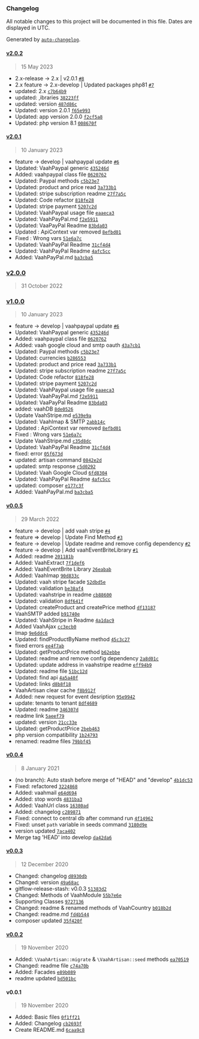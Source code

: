 ### Changelog

All notable changes to this project will be documented in this file. Dates are displayed in UTC.

Generated by [`auto-changelog`](https://github.com/CookPete/auto-changelog).

#### [v2.0.2](https://github.com/webreinvent/vaahextend/compare/v2.0.1...v2.0.2)

> 15 May 2023

- 2.x-release -&gt; 2.x | v2.0.1 [`#8`](https://github.com/webreinvent/vaahextend/pull/8)
- 2.x feature -&gt; 2.x-develop | Updated packages php81 [`#7`](https://github.com/webreinvent/vaahextend/pull/7)
- updated: 2.x [`c7b64b9`](https://github.com/webreinvent/vaahextend/commit/c7b64b991b38295eea203763baf7d7406f7f280f)
- updated: ,ibraries [`38223ff`](https://github.com/webreinvent/vaahextend/commit/38223ff3fe5693b160d444e75c471399d11e74aa)
- updated: version [`487d86c`](https://github.com/webreinvent/vaahextend/commit/487d86c020e589cd30687eac20dc065e431f2fdf)
- Updated: version 2.0.1 [`f65e993`](https://github.com/webreinvent/vaahextend/commit/f65e9934b850e43f16d5d3097475b6e133122e27)
- Updated: app version 2.0.0 [`f2cf5a8`](https://github.com/webreinvent/vaahextend/commit/f2cf5a89831cb557f6983a0706766683147f430f)
- Updated: php version 8.1 [`008670f`](https://github.com/webreinvent/vaahextend/commit/008670f3eed01b8d1f1b3db12396709a8c190966)

#### [v2.0.1](https://github.com/webreinvent/vaahextend/compare/v2.0.0...v2.0.1)

> 10 January 2023

- feature -&gt; develop | vaahpaypal update [`#6`](https://github.com/webreinvent/vaahextend/pull/6)
- Updated: VaahPaypal generic [`435246d`](https://github.com/webreinvent/vaahextend/commit/435246dc38610c6eae126af87b7daeb4c2bf9537)
- Added: vaahpaypal class file [`0620762`](https://github.com/webreinvent/vaahextend/commit/0620762a88b154e8708e1f0759491710af1edfd2)
- Updated: Paypal methods [`c5b23e7`](https://github.com/webreinvent/vaahextend/commit/c5b23e7257f20d7cc3fbfdfb6d56620749efff5e)
- Updated: product and price read [`3a733b1`](https://github.com/webreinvent/vaahextend/commit/3a733b12a3d84bb046fc77a7600b45373632a11c)
- Updated: stripe subscription readme [`27f7a5c`](https://github.com/webreinvent/vaahextend/commit/27f7a5c6a7423553f632ba277421323cabb4ceaf)
- Updated: Code refactor [`818fe28`](https://github.com/webreinvent/vaahextend/commit/818fe288587b6992caf3e3c1c98c84633950bfe2)
- Updated: stripe payment [`5207c2d`](https://github.com/webreinvent/vaahextend/commit/5207c2d7c8da1779b800ee1ac0f9bc6725a2a6c9)
- Updated: VaahPaypal usage file [`eaaeca3`](https://github.com/webreinvent/vaahextend/commit/eaaeca3fc4c8f3db1271a360eb7fbfbfcb68f6d7)
- Updated: VaahPayPal.md [`f2e5911`](https://github.com/webreinvent/vaahextend/commit/f2e591189b2221b16e2e5b748a130d079bceab51)
- Updated: VaaPayPal Readme [`83bda03`](https://github.com/webreinvent/vaahextend/commit/83bda0398716a07c2d91737bf9eb0bf8b3d7263b)
- Updated : ApiContext var removed [`8efbd01`](https://github.com/webreinvent/vaahextend/commit/8efbd01665799bdf588b619312c2a662d7f200c2)
- Fixed : Wrong vars [`51e6a7c`](https://github.com/webreinvent/vaahextend/commit/51e6a7c2d382b8f0b58ae677bc0a9b2a724e46dc)
- Updated: VaahPayPal Readme [`31cf4d4`](https://github.com/webreinvent/vaahextend/commit/31cf4d4e763f2e527ae659b8c26add466dcb8506)
- Updated: VaahPayPal Readme [`4afc5cc`](https://github.com/webreinvent/vaahextend/commit/4afc5cc626130d49808255f93da247be23f219fa)
- Added: VaahPayPal.md [`ba3cba5`](https://github.com/webreinvent/vaahextend/commit/ba3cba55f8d7b340e835ece67a02c54ae446a492)

### [v2.0.0](https://github.com/webreinvent/vaahextend/compare/v1.0.0...v2.0.0)

> 31 October 2022

### [v1.0.0](https://github.com/webreinvent/vaahextend/compare/v0.0.5...v1.0.0)

> 10 January 2023

- feature -&gt; develop | vaahpaypal update [`#6`](https://github.com/webreinvent/vaahextend/pull/6)
- Updated: VaahPaypal generic [`435246d`](https://github.com/webreinvent/vaahextend/commit/435246dc38610c6eae126af87b7daeb4c2bf9537)
- Added: vaahpaypal class file [`0620762`](https://github.com/webreinvent/vaahextend/commit/0620762a88b154e8708e1f0759491710af1edfd2)
- Added: vaah google cloud and smtp oauth [`43a7cb1`](https://github.com/webreinvent/vaahextend/commit/43a7cb17e5e5f7b2f61f3ad248787dce280e3250)
- Updated: Paypal methods [`c5b23e7`](https://github.com/webreinvent/vaahextend/commit/c5b23e7257f20d7cc3fbfdfb6d56620749efff5e)
- Updated: currencies [`b286553`](https://github.com/webreinvent/vaahextend/commit/b286553703fbff41937a51802d08edeb2911c7d3)
- Updated: product and price read [`3a733b1`](https://github.com/webreinvent/vaahextend/commit/3a733b12a3d84bb046fc77a7600b45373632a11c)
- Updated: stripe subscription readme [`27f7a5c`](https://github.com/webreinvent/vaahextend/commit/27f7a5c6a7423553f632ba277421323cabb4ceaf)
- Updated: Code refactor [`818fe28`](https://github.com/webreinvent/vaahextend/commit/818fe288587b6992caf3e3c1c98c84633950bfe2)
- Updated: stripe payment [`5207c2d`](https://github.com/webreinvent/vaahextend/commit/5207c2d7c8da1779b800ee1ac0f9bc6725a2a6c9)
- Updated: VaahPaypal usage file [`eaaeca3`](https://github.com/webreinvent/vaahextend/commit/eaaeca3fc4c8f3db1271a360eb7fbfbfcb68f6d7)
- Updated: VaahPayPal.md [`f2e5911`](https://github.com/webreinvent/vaahextend/commit/f2e591189b2221b16e2e5b748a130d079bceab51)
- Updated: VaaPayPal Readme [`83bda03`](https://github.com/webreinvent/vaahextend/commit/83bda0398716a07c2d91737bf9eb0bf8b3d7263b)
- added: vaahDB [`8de0526`](https://github.com/webreinvent/vaahextend/commit/8de05262d78d8a84c727b9776272186dcc59a0b6)
- Update VaahStripe.md [`e539e9a`](https://github.com/webreinvent/vaahextend/commit/e539e9a95d7b74c768f318d238db3fe64abd8b14)
- Updated: VaahImap & SMTP [`2abb14c`](https://github.com/webreinvent/vaahextend/commit/2abb14cb544b8fb58271632c663ec7af11549b56)
- Updated : ApiContext var removed [`8efbd01`](https://github.com/webreinvent/vaahextend/commit/8efbd01665799bdf588b619312c2a662d7f200c2)
- Fixed : Wrong vars [`51e6a7c`](https://github.com/webreinvent/vaahextend/commit/51e6a7c2d382b8f0b58ae677bc0a9b2a724e46dc)
- Update VaahStripe.md [`c35d8dc`](https://github.com/webreinvent/vaahextend/commit/c35d8dc30de7c6c97e66ca78eb4dae8fcb86aa3c)
- Updated: VaahPayPal Readme [`31cf4d4`](https://github.com/webreinvent/vaahextend/commit/31cf4d4e763f2e527ae659b8c26add466dcb8506)
- fixed: error [`05f673d`](https://github.com/webreinvent/vaahextend/commit/05f673d24ee4a076b529ff5ec42c234cb7e31652)
- updated: artisan command [`0842e2d`](https://github.com/webreinvent/vaahextend/commit/0842e2d98331fb2fadb3a4c8c9efa84b0a71e430)
- updated: smtp response [`c5d0292`](https://github.com/webreinvent/vaahextend/commit/c5d0292ceb8e66dd7fb2fdd19a7f142236d1e46f)
- Updated: Vaah Google Cloud [`6fd8304`](https://github.com/webreinvent/vaahextend/commit/6fd8304ab92f63ec28e8f21b7c8a8bf0008a98e1)
- Updated: VaahPayPal Readme [`4afc5cc`](https://github.com/webreinvent/vaahextend/commit/4afc5cc626130d49808255f93da247be23f219fa)
- updated: composer [`e177c3f`](https://github.com/webreinvent/vaahextend/commit/e177c3f8b316f541ede127388cb83993ab8cc705)
- Added: VaahPayPal.md [`ba3cba5`](https://github.com/webreinvent/vaahextend/commit/ba3cba55f8d7b340e835ece67a02c54ae446a492)

#### [v0.0.5](https://github.com/webreinvent/vaahextend/compare/v0.0.4...v0.0.5)

> 29 March 2022

- feature -&gt; develop | add vaah stripe [`#4`](https://github.com/webreinvent/vaahextend/pull/4)
- feature =&gt; develop | Update Find Method [`#3`](https://github.com/webreinvent/vaahextend/pull/3)
- feature -&gt; develop | Update readme and remove config dependency [`#2`](https://github.com/webreinvent/vaahextend/pull/2)
- feature -&gt; develop | Add vaahEventBriteLibrary [`#1`](https://github.com/webreinvent/vaahextend/pull/1)
- Added: readme [`201181b`](https://github.com/webreinvent/vaahextend/commit/201181b367be0c864c724746f5e6eb4d48e372f7)
- Added: VaahExtract [`7f1def6`](https://github.com/webreinvent/vaahextend/commit/7f1def691d257b0293a8d3f6f49b6d512352f44a)
- Added: VaahEventBrite Library [`26eabab`](https://github.com/webreinvent/vaahextend/commit/26eababde7393ee2c356c1ed71fe5cadb5f10687)
- Added: VaahImap [`90d833c`](https://github.com/webreinvent/vaahextend/commit/90d833c208763da89328d75e9146d952eca9144a)
- Updated: vaah stripe facade [`52dbd5e`](https://github.com/webreinvent/vaahextend/commit/52dbd5e1930691c2588eb6270c98e953077fcd72)
- Updated: validation [`be38af4`](https://github.com/webreinvent/vaahextend/commit/be38af41fb795ccb3309835df26ce22974ea3614)
- Updated: vaahstripe in readme [`cb88600`](https://github.com/webreinvent/vaahextend/commit/cb886000d5d61ad27ae0f80fac14cf3f331db526)
- Updated: validation [`8df641f`](https://github.com/webreinvent/vaahextend/commit/8df641fa5c45981411eefbf98495df97d581dffc)
- Updated: createProduct and createPrice method [`df13187`](https://github.com/webreinvent/vaahextend/commit/df13187fc2e41475bcd8f2a63ae5467acf278d25)
- VaahSMTP added [`b91740e`](https://github.com/webreinvent/vaahextend/commit/b91740ee08be394a135634dc2e1ddd6a23fd5274)
- Updated: VaahStripe in Readme [`4a1dac9`](https://github.com/webreinvent/vaahextend/commit/4a1dac9b97a77a488f188d1b54279a7cb53651f3)
- Added VaahAjax [`cc3ecb0`](https://github.com/webreinvent/vaahextend/commit/cc3ecb0f2a59786fa8bc756b5bb203da8e665d31)
- Imap [`9e6ddc6`](https://github.com/webreinvent/vaahextend/commit/9e6ddc6e89a74137bd79b38ae29be21cec0d5c85)
- Updated: findProductByName method [`45c3c27`](https://github.com/webreinvent/vaahextend/commit/45c3c27d514b94873f32e47501581b3d7751bab4)
- fixed errors [`ee4f7ab`](https://github.com/webreinvent/vaahextend/commit/ee4f7ab6f3f493d215574771e1351d761b4cd92f)
- Updated: getProductPrice method [`b62ebbe`](https://github.com/webreinvent/vaahextend/commit/b62ebbe11d7de42fba83a9e0174c3332336bb4e0)
- Updated: readme and remove config dependency [`2a8d01c`](https://github.com/webreinvent/vaahextend/commit/2a8d01cdf3d3508fe988ba7601b6fc53d74c1d15)
- Updated: update address in vaahstripe readme [`eff94b9`](https://github.com/webreinvent/vaahextend/commit/eff94b9ff711c8a2d9164889fc0a7ea036df394d)
- Updated: readme file [`51bc12d`](https://github.com/webreinvent/vaahextend/commit/51bc12da92fb755bcdbbfe24a9722be6dc5778cc)
- Updated: find api [`4a5a40f`](https://github.com/webreinvent/vaahextend/commit/4a5a40f011896f39380afae7bd71cfc8df83cf51)
- Updated: links [`d8b8f18`](https://github.com/webreinvent/vaahextend/commit/d8b8f18b8c45bcf32e629ca0933c14c56abdd258)
- VaahArtisan clear cache [`f8b912f`](https://github.com/webreinvent/vaahextend/commit/f8b912f54e79219e79c3fa819352334b7158b6cc)
- Added: new request for event desription [`95e9942`](https://github.com/webreinvent/vaahextend/commit/95e9942dbe3dd3fd48087b97078f2cfe38c7df7d)
- update: tenants to tenant [`8df4689`](https://github.com/webreinvent/vaahextend/commit/8df468960a4775522a8f242828956351ab148e4c)
- Updated: readme [`346307d`](https://github.com/webreinvent/vaahextend/commit/346307d70caa0b35e4e5753b165e904f8e6f7cc5)
- readme link [`5aeef79`](https://github.com/webreinvent/vaahextend/commit/5aeef799256df360d73d0873d89bf57826d8f4ee)
- updated: version [`21cc33e`](https://github.com/webreinvent/vaahextend/commit/21cc33e976fa5f490b85ba1584718df9e691d712)
- Updated: getProductPrice [`2beb463`](https://github.com/webreinvent/vaahextend/commit/2beb463e5ea151f456bc8e431e6fcd941c584e57)
- php version compatibility [`1b24793`](https://github.com/webreinvent/vaahextend/commit/1b247930908d8f258474b1357e8c21aa1294c107)
- renamed: readme files [`79bbf45`](https://github.com/webreinvent/vaahextend/commit/79bbf45017576ec0bf5f896488e8b3df858524ce)

#### [v0.0.4](https://github.com/webreinvent/vaahextend/compare/v0.0.3...v0.0.4)

> 8 January 2021

- (no branch): Auto stash before merge of "HEAD" and "develop" [`4b1dc53`](https://github.com/webreinvent/vaahextend/commit/4b1dc53067d8aeb17407fd488f9b612712089b20)
- Fixed: refactored [`3224868`](https://github.com/webreinvent/vaahextend/commit/3224868814352567e55619b906cca371c9603bd0)
- Added: vaahmail [`e64d694`](https://github.com/webreinvent/vaahextend/commit/e64d69437d182af9fac8789bc45eddf34abee983)
- Added: stop words [`4831ba3`](https://github.com/webreinvent/vaahextend/commit/4831ba3084bc9f187c7b9bcf642835c594c603c2)
- Added: VaahUrl class [`16380ad`](https://github.com/webreinvent/vaahextend/commit/16380ad4fff7e5411255136063bb611c5014e740)
- Added: changelog [`c289871`](https://github.com/webreinvent/vaahextend/commit/c289871f317032e59730d1ace2258852780b6c7a)
- Fixed: connect to central db after command run [`4f14962`](https://github.com/webreinvent/vaahextend/commit/4f149624c376e6de6221f6f189d8289fb9a9ccbc)
- Fixed: unset `path` variable in seeds command [`3180d9e`](https://github.com/webreinvent/vaahextend/commit/3180d9e8240f3ed027db0432d99083337049b07f)
- version updated [`7aca402`](https://github.com/webreinvent/vaahextend/commit/7aca402231631427f41b991e3777f1357728f0a7)
- Merge tag 'HEAD' into develop [`da42da6`](https://github.com/webreinvent/vaahextend/commit/da42da6da61704a930a5c820f835844383a536ef)

#### [v0.0.3](https://github.com/webreinvent/vaahextend/compare/v0.0.2...v0.0.3)

> 12 December 2020

- Changed: changelog [`d8930db`](https://github.com/webreinvent/vaahextend/commit/d8930dbb6b4ffbe2c433084dded239f351430d57)
- Changed: version [`49a68ac`](https://github.com/webreinvent/vaahextend/commit/49a68acd24d7734667032adf48934f18db28cb74)
- gitflow-release-stash: v0.0.3 [`51383d2`](https://github.com/webreinvent/vaahextend/commit/51383d28e8baa566fe86f42b1fad16781f31f77a)
- Changed: Methods of VaahModule [`55b7e6e`](https://github.com/webreinvent/vaahextend/commit/55b7e6ec47206522816350d3c04452b1b2cd67b2)
- Supporting Classes [`9727136`](https://github.com/webreinvent/vaahextend/commit/9727136df98e22f8545ad9c470fe9b4a9dd572f1)
- Changed: readme & renamed methods of VaahCountry [`b018b2d`](https://github.com/webreinvent/vaahextend/commit/b018b2dac247feead3b9ccb2930db65a4e4bb2b7)
- Changed: readme.md [`fd4b544`](https://github.com/webreinvent/vaahextend/commit/fd4b5444ea65ab9e3cac979c1b1a053a3ad29e07)
- composer updated [`35f420f`](https://github.com/webreinvent/vaahextend/commit/35f420f3a151bb1d2326f5f057c11ae715299eb4)

#### [v0.0.2](https://github.com/webreinvent/vaahextend/compare/v0.0.1...v0.0.2)

> 19 November 2020

- Added: `\VaahArtisan::migrate` & `\VaahArtisan::seed` methods [`ea70519`](https://github.com/webreinvent/vaahextend/commit/ea70519bb0946db3db3d30463c35f2dcb1596e8a)
- Changed: readme file [`c74a70b`](https://github.com/webreinvent/vaahextend/commit/c74a70bcffdc17b1a06c00a69af5da9d77e2281b)
- Added: Facades [`e89b089`](https://github.com/webreinvent/vaahextend/commit/e89b089c1850082b8c52141cd403324065e3555e)
- readme updated [`bd501bc`](https://github.com/webreinvent/vaahextend/commit/bd501bc96f59098d5b13cdb85a85d9cd16fcd7b6)

#### v0.0.1

> 19 November 2020

- Added: Basic files [`0f1ff21`](https://github.com/webreinvent/vaahextend/commit/0f1ff21a97590e942b304f5a3e09601d129eef64)
- Added: Changelog [`cb2693f`](https://github.com/webreinvent/vaahextend/commit/cb2693f6e21c843873cd9ab5154b1cba76e3ee47)
- Create README.md [`6caa9c8`](https://github.com/webreinvent/vaahextend/commit/6caa9c81cc0e291d9706b984cd1e57032dd140df)
